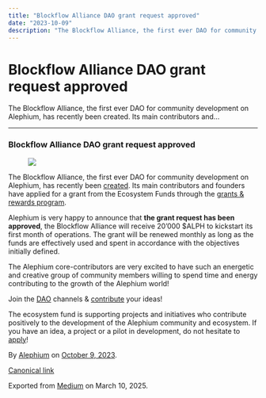 ```yaml
---
title: "Blockflow Alliance DAO grant request approved"
date: "2023-10-09"
description: "The Blockflow Alliance, the first ever DAO for community development on Alephium, has recently been created. Its main contributors and…"
---
```


<div>

# Blockflow Alliance DAO grant request approved

</div>

<div class="section p-summary" field="subtitle">

The Blockflow Alliance, the first ever DAO for community development on Alephium, has recently been created. Its main contributors and…

</div>

<div class="section e-content" field="body">

<div id="8a18" class="section section section--body section--first section--last">

<div class="section-divider">

------------------------------------------------------------------------

</div>

<div class="section-content">

<div class="section-inner sectionLayout--insetColumn">

### **Blockflow Alliance DAO grant request approved**

<figure id="59df" class="graf graf--figure graf-after--h3">
<img src="https://cdn-images-1.medium.com/max/800/0*7CfFCtIkUaPKiC1T" class="graf-image" data-image-id="0*7CfFCtIkUaPKiC1T" data-width="1200" data-height="675" data-is-featured="true" />
</figure>

The Blockflow Alliance, the first ever DAO for community development on Alephium, has recently been <a href="https://discord.com/channels/747741246667227157/1156214551939919962/1158432340951961733" class="markup--anchor markup--p-anchor" data-href="https://discord.com/channels/747741246667227157/1156214551939919962/1158432340951961733" rel="noopener" target="_blank">created</a>. Its main contributors and founders have applied for a grant from the Ecosystem Funds through the <a href="https://github.com/alephium/community/blob/master/Grant%26RewardProgram.md" class="markup--anchor markup--p-anchor" data-href="https://github.com/alephium/community/blob/master/Grant%26RewardProgram.md" rel="noopener" target="_blank">grants &amp; rewards program</a>.

Alephium is very happy to announce that **the grant request has been approved**, the Blockflow Alliance will receive 20’000 \$ALPH to kickstart its first month of operations. The grant will be renewed monthly as long as the funds are effectively used and spent in accordance with the objectives initially defined.

The Alephium core-contributors are very excited to have such an energetic and creative group of community members willing to spend time and energy contributing to the growth of the Alephium world!

Join the <a href="https://discord.com/channels/747741246667227157/1156214551939919962" class="markup--anchor markup--p-anchor" data-href="https://discord.com/channels/747741246667227157/1156214551939919962" rel="noopener" target="_blank">DAO</a> channels & <a href="https://discord.com/channels/747741246667227157/1156240220530938017" class="markup--anchor markup--p-anchor" data-href="https://discord.com/channels/747741246667227157/1156240220530938017" rel="noopener" target="_blank">contribute</a> your ideas!

The ecosystem fund is supporting projects and initiatives who contribute positively to the development of the Alephium community and ecosystem. If you have an idea, a project or a pilot in development, do not hesitate to <a href="https://github.com/alephium/community/blob/master/Grant%26RewardProgram.md" class="markup--anchor markup--p-anchor" data-href="https://github.com/alephium/community/blob/master/Grant%26RewardProgram.md" rel="noopener" target="_blank">apply</a>!

</div>

</div>

</div>

</div>

By <a href="https://medium.com/@alephium" class="p-author h-card">Alephium</a> on [October 9, 2023](https://medium.com/p/242e1b2734a4).

<a href="https://medium.com/@alephium/blockflow-alliance-dao-grant-request-approved-242e1b2734a4" class="p-canonical">Canonical link</a>

Exported from [Medium](https://medium.com) on March 10, 2025.
